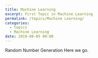 ```yaml
---
title: Machine Learning
excerpt: First Topic in Machine Learning
permalink: /topics/Machine Learning/
categories:
  - topics
  - Machine Learning
date: 2019-08-05 00:00
---
```

Random Number Generation
Here we go.
